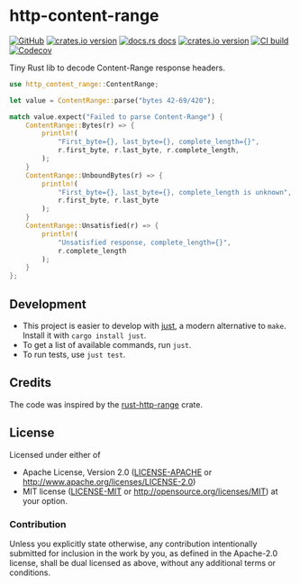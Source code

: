# http-content-range

[![GitHub](https://img.shields.io/badge/github-nyurik/http--content--range-8da0cb?logo=github)](https://github.com/nyurik/http-content-range)
[![crates.io version](https://img.shields.io/crates/v/http-content-range.svg)](https://crates.io/crates/http-content-range)
[![docs.rs docs](https://docs.rs/http-content-range/badge.svg)](https://docs.rs/http-content-range)
[![crates.io version](https://img.shields.io/crates/l/http-content-range.svg)](https://github.com/nyurik/http-content-range/blob/main/LICENSE-APACHE)
[![CI build](https://github.com/nyurik/http-content-range/actions/workflows/ci.yml/badge.svg)](https://github.com/nyurik/http-content-range/actions)
[![Codecov](https://img.shields.io/codecov/c/github/nyurik/http-content-range)](https://app.codecov.io/gh/nyurik/http-content-range)

Tiny Rust lib to decode Content-Range response headers.

```rust
use http_content_range::ContentRange;

let value = ContentRange::parse("bytes 42-69/420");

match value.expect("Failed to parse Content-Range") {
    ContentRange::Bytes(r) => {
        println!(
            "First_byte={}, last_byte={}, complete_length={}",
            r.first_byte, r.last_byte, r.complete_length,
        );
    }
    ContentRange::UnboundBytes(r) => {
        println!(
            "First_byte={}, last_byte={}, complete_length is unknown",
            r.first_byte, r.last_byte
        );
    }
    ContentRange::Unsatisfied(r) => {
        println!(
            "Unsatisfied response, complete_length={}",
            r.complete_length
        );
    }
};
```

## Development

* This project is easier to develop with [just](https://github.com/casey/just#readme), a modern alternative to `make`.
  Install it with `cargo install just`.
* To get a list of available commands, run `just`.
* To run tests, use `just test`.

## Credits

The code was inspired by the [rust-http-range](https://github.com/bancek/rust-http-range) crate.


## License

Licensed under either of

* Apache License, Version 2.0 ([LICENSE-APACHE](LICENSE-APACHE) or <http://www.apache.org/licenses/LICENSE-2.0>)
* MIT license ([LICENSE-MIT](LICENSE-MIT) or <http://opensource.org/licenses/MIT>)
  at your option.

### Contribution

Unless you explicitly state otherwise, any contribution intentionally
submitted for inclusion in the work by you, as defined in the
Apache-2.0 license, shall be dual licensed as above, without any
additional terms or conditions.
